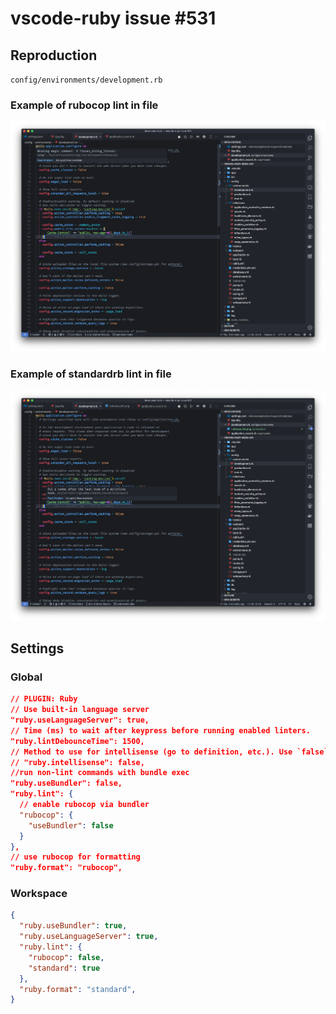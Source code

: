 # vscode-ruby issue #531

## Reproduction

`config/environments/development.rb`

### Example of rubocop lint in file

![rubocop_lint](screenshots/rubocop_lint.png)

### Example of standardrb lint in file

![standard_lint](screenshots/standard_lint.png)

## Settings

### Global

```json
// PLUGIN: Ruby
// Use built-in language server
"ruby.useLanguageServer": true,
// Time (ms) to wait after keypress before running enabled linters.
"ruby.lintDebounceTime": 1500,
// Method to use for intellisense (go to definition, etc.). Use `false` to disable or if another extension provides this feature.
// "ruby.intellisense": false,
//run non-lint commands with bundle exec
"ruby.useBundler": false,
"ruby.lint": {
  // enable rubocop via bundler
  "rubocop": {
    "useBundler": false
  }
},
// use rubocop for formatting
"ruby.format": "rubocop",
```

### Workspace

```json
{
  "ruby.useBundler": true,
  "ruby.useLanguageServer": true,
  "ruby.lint": {
    "rubocop": false,
    "standard": true
  },
  "ruby.format": "standard",
}
```
